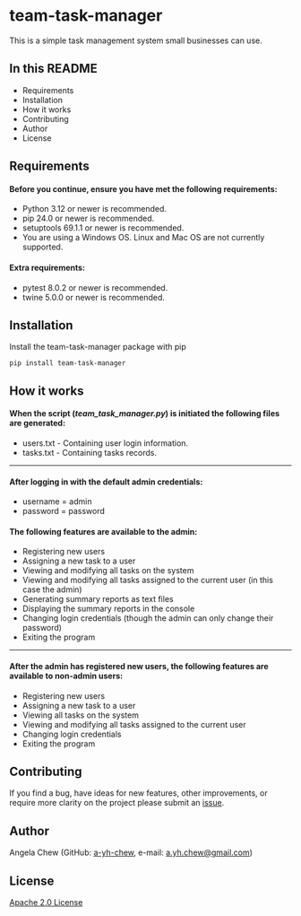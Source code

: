 # team-task-manager

This is a simple task management system small businesses can use.


## In this README
- Requirements
- Installation
- How it works
- Contributing
- Author
- License
## Requirements
#### Before you continue, ensure you have met the following requirements:
- Python 3.12 or newer is recommended.
- pip 24.0 or newer is recommended.
- setuptools 69.1.1 or newer is recommended.
- You are using a Windows OS. Linux and Mac OS are not currently supported.

#### Extra requirements:
- pytest 8.0.2 or newer is recommended.
- twine 5.0.0 or newer is recommended.

## Installation

Install the team-task-manager package with pip

```
pip install team-task-manager
```
## How it works
#### When the script (*team_task_manager.py*) is initiated the following files are generated:
- users.txt - Containing user login information.
- tasks.txt - Containing tasks records. 
---
#### After logging in with the default admin credentials:
- username = admin
- password = password  
#### The following features are available to the admin:
  - Registering new users
  - Assigning a new task to a user
  - Viewing and modifying all tasks on the system
  - Viewing and modifying all tasks assigned to the current user (in this case the admin)
  - Generating summary reports as text files
  - Displaying the summary reports in the console
  - Changing login credentials (though the admin can only change their password)
  - Exiting the program
  ---
#### After the admin has registered new users, the following features are available to non-admin users:
  - Registering new users
  - Assigning a new task to a user
  - Viewing all tasks on the system
  - Viewing and modifying all tasks assigned to the current user
  - Changing login credentials
  - Exiting the program
## Contributing

If you find a bug, have ideas for new features, other improvements, or require more clarity on the project please submit an [issue](https://github.com/a-yh-chew/team-task-manager/issues).



## Author

Angela Chew (GitHub: [a-yh-chew](https://github.com/a-yh-chew), e-mail: a.yh.chew@gmail.com)


## License

[Apache 2.0 License](https://www.apache.org/licenses/LICENSE-2.0.txt.)
